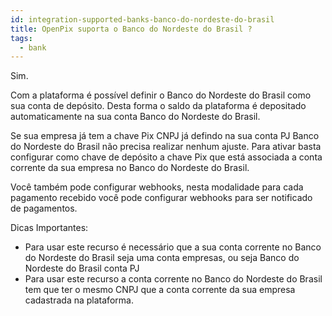```yaml
---
id: integration-supported-banks-banco-do-nordeste-do-brasil
title: OpenPix suporta o Banco do Nordeste do Brasil ?
tags:
  - bank
---
```


Sim.

Com a plataforma é possível definir o Banco do Nordeste do Brasil como sua conta de depósito. Desta forma o saldo da plataforma é depositado automaticamente na sua conta Banco do Nordeste do Brasil.

Se sua empresa já tem a chave Pix CNPJ já defindo na sua conta PJ Banco do Nordeste do Brasil não precisa realizar nenhum ajuste. Para ativar basta configurar como chave de depósito a chave Pix que está associada a conta corrente da sua empresa no Banco do Nordeste do Brasil.

Você também pode configurar webhooks, nesta modalidade para cada pagamento recebido você pode configurar webhooks para ser notificado de pagamentos.

Dicas Importantes:

- Para usar este recurso é necessário que a sua conta corrente no Banco do Nordeste do Brasil seja uma conta empresas, ou seja Banco do Nordeste do Brasil conta PJ
- Para usar este recurso a conta corrente no Banco do Nordeste do Brasil tem que ter o mesmo CNPJ que a conta corrente da sua empresa cadastrada na plataforma.
